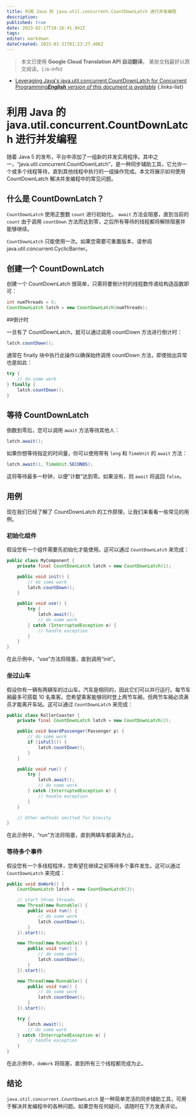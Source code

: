 ```yaml
---
title: 利用 Java 的 java.util.concurrent.CountDownLatch 进行并发编程
description: 
published: true
date: 2023-02-17T18:16:41.941Z
tags: 
editor: markdown
dateCreated: 2023-01-31T01:23:27.406Z
---
```


> 本文已使用 **Google Cloud Translation API 自动翻译**。
某些文档最好以原文阅读。{.is-info}
- [Leveraging Java's java.util.concurrent.CountDownLatch for Concurrent Programming***English** version of this document is available*](/en/Knowledge-base/Java/leveraging-java-s-java-util-concurrent-countdownlatch-for-concurrent-programming)
{.links-list}


# 利用 Java 的 java.util.concurrent.CountDownLatch 进行并发编程

随着 Java 5 的发布，平台中添加了一组新的并发实用程序。其中之一，“java.util.concurrent.CountDownLatch”，是一种同步辅助工具，它允许一个或多个线程等待，直到其他线程中执行的一组操作完成。本文将展示如何使用 CountDownLatch 解决并发编程中的常见问题。

## 什么是 CountDownLatch？

`CountDownLatch` 使用正整数 `count` 进行初始化。 `await` 方法会阻塞，直到当前的 `count` 由于调用 `countDown` 方法而达到零，之后所有等待的线程都将解除阻塞并能够继续。

`CountDownLatch` 只能使用一次。如果您需要可重置版本，请参阅 java.util.concurrent.CyclicBarrier。

## 创建一个 CountDownLatch

创建一个 CountDownLatch 很简单，只需将要倒计时的线程数传递给构造函数即可：

```java
int numThreads = 5;
CountDownLatch latch = new CountDownLatch(numThreads);
```

##倒计时

一旦有了 CountDownLatch，就可以通过调用 countDown 方法进行倒计时：

```java
latch.countDown();
```

通常在 finally 块中执行此操作以确保始终调用 countDown 方法，即使抛出异常也是如此：

```java
try {
    // do some work
} finally {
    latch.countDown();
}
```

## 等待 CountDownLatch

倒数到零后，您可以调用 `await` 方法等待其他人：

```java
latch.await();
```

如果你想等待指定的时间量，你可以使用带有 `long` 和 `TimeUnit` 的 `await` 方法：

```java
latch.await(1, TimeUnit.SECONDS);
```

这将等待最多一秒钟，以便“计数”达到零。如果没有，则 `await` 将返回 `false`。

## 用例

现在我们已经了解了 CountDownLatch 的工作原理，让我们来看看一些常见的用例。

### 初始化组件

假设您有一个组件需要先初始化才能使用。这可以通过 `CountDownLatch` 来完成：

```java
public class MyComponent {
    private final CountDownLatch latch = new CountDownLatch(1);

    public void init() {
        // do some work
        latch.countDown();
    }

    public void use() {
        try {
            latch.await();
            // do some work
        } catch (InterruptedException e) {
            // handle exception
        }
    }
}
```

在此示例中，“use”方法将阻塞，直到调用“init”。

### 坐过山车

假设你有一辆有两辆车的过山车。汽车是相同的，因此它们可以并行运行。每节车厢最多可搭载 10 名乘客。您希望乘客能够同时登上两节车厢，但两节车厢必须满员才能离开车站。这可以通过 `CountDownLatch` 来完成：

```java
public class RollerCoaster {
    private final CountDownLatch latch = new CountDownLatch(2);

    public void boardPassenger(Passenger p) {
        // do some work
        if (isFull()) {
            latch.countDown();
        }
    }

    public void run() {
        try {
            latch.await();
            // do some work
        } catch (InterruptedException e) {
            // handle exception
        }
    }

    // Other methods omitted for brevity
}
```

在此示例中，“run”方法将阻塞，直到两辆车都装满为止。

### 等待多个事件

假设您有一个多线程程序，您希望在继续之前等待多个事件发生。这可以通过 `CountDownLatch` 来完成：

```java
public void doWork() {
    CountDownLatch latch = new CountDownLatch(3);

    // start three threads
    new Thread(new Runnable() {
        public void run() {
            // do some work
            latch.countDown();
        }
    }).start();

    new Thread(new Runnable() {
        public void run() {
            // do some work
            latch.countDown();
        }
    }).start();

    new Thread(new Runnable() {
        public void run() {
            // do some work
            latch.countDown();
        }
    }).start();

    try {
        latch.await();
        // do some work
    } catch (InterruptedException e) {
        // handle exception
    }
}
```

在此示例中，`doWork` 将阻塞，直到所有三个线程都完成为止。

## 结论

`java.util.concurrent.CountDownLatch` 是一种简单灵活的同步辅助工具，可用于解决并发编程中的各种问题。如果您有任何疑问，请随时在下方发表评论。